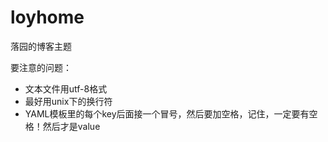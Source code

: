 loyhome
=======

落园的博客主题

要注意的问题：

- 文本文件用utf-8格式
- 最好用unix下的换行符
- YAML模板里的每个key后面接一个冒号，然后要加空格，记住，一定要有空格！然后才是value

